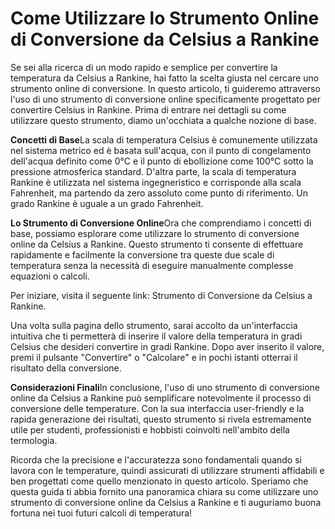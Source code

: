 Come Utilizzare lo Strumento Online di Conversione da Celsius a Rankine
=======================================================================

Se sei alla ricerca di un modo rapido e semplice per convertire la temperatura da Celsius a Rankine, hai fatto la scelta giusta nel cercare uno strumento online di conversione. In questo articolo, ti guideremo attraverso l'uso di uno strumento di conversione online specificamente progettato per convertire Celsius in Rankine. Prima di entrare nei dettagli su come utilizzare questo strumento, diamo un'occhiata a qualche nozione di base.

**Concetti di Base**La scala di temperatura Celsius è comunemente utilizzata nel sistema metrico ed è basata sull'acqua, con il punto di congelamento dell'acqua definito come 0°C e il punto di ebollizione come 100°C sotto la pressione atmosferica standard. D'altra parte, la scala di temperatura Rankine è utilizzata nel sistema ingegneristico e corrisponde alla scala Fahrenheit, ma partendo da zero assoluto come punto di riferimento. Un grado Rankine è uguale a un grado Fahrenheit.

**Lo Strumento di Conversione Online**Ora che comprendiamo i concetti di base, possiamo esplorare come utilizzare lo strumento di conversione online da Celsius a Rankine. Questo strumento ti consente di effettuare rapidamente e facilmente la conversione tra queste due scale di temperatura senza la necessità di eseguire manualmente complesse equazioni o calcoli.

Per iniziare, visita il seguente link: Strumento di Conversione da Celsius a Rankine.

Una volta sulla pagina dello strumento, sarai accolto da un'interfaccia intuitiva che ti permetterà di inserire il valore della temperatura in gradi Celsius che desideri convertire in gradi Rankine. Dopo aver inserito il valore, premi il pulsante "Convertire" o "Calcolare" e in pochi istanti otterrai il risultato della conversione.

**Considerazioni Finali**In conclusione, l'uso di uno strumento di conversione online da Celsius a Rankine può semplificare notevolmente il processo di conversione delle temperature. Con la sua interfaccia user-friendly e la rapida generazione dei risultati, questo strumento si rivela estremamente utile per studenti, professionisti e hobbisti coinvolti nell'ambito della termologia.

Ricorda che la precisione e l'accuratezza sono fondamentali quando si lavora con le temperature, quindi assicurati di utilizzare strumenti affidabili e ben progettati come quello menzionato in questo articolo. Speriamo che questa guida ti abbia fornito una panoramica chiara su come utilizzare uno strumento di conversione online da Celsius a Rankine e ti auguriamo buona fortuna nei tuoi futuri calcoli di temperatura!